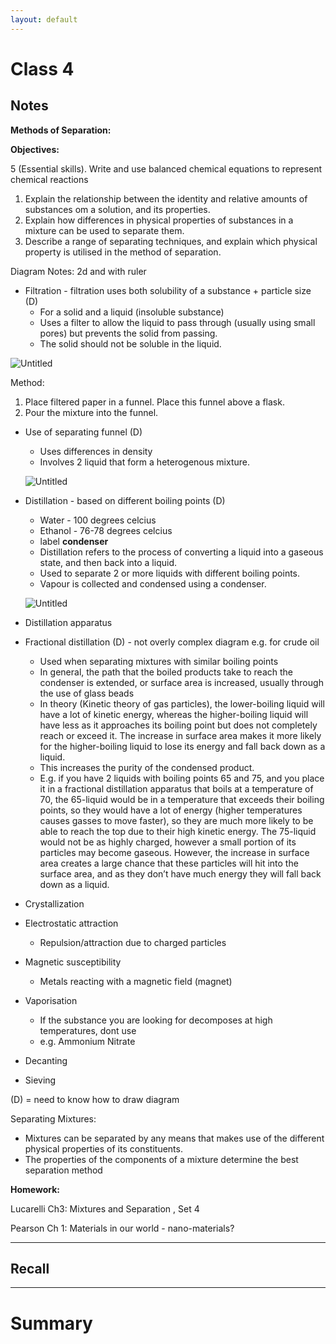 ```yaml
---
layout: default
---
```


# Class 4


## Notes
**Methods of Separation:**

**Objectives:**

5 (Essential skills). Write and use balanced chemical equations to represent chemical reactions

1.  Explain the relationship between the identity and relative amounts of substances om a solution, and its properties.
2.  Explain how differences in physical properties of substances in a mixture can be used to separate them.
3.  Describe a range of separating techniques, and explain which physical property is utilised in the method of separation.

Diagram Notes: 2d and with ruler

-   Filtration - filtration uses both solubility of a substance + particle size (D)
    -   For a solid and a liquid (insoluble substance)
    -   Uses a filter to allow the liquid to pass through (usually using small pores) but prevents the solid from passing.
    -   The solid should not be soluble in the liquid.

![Untitled](https://s3-us-west-2.amazonaws.com/secure.notion-static.com/a63ce3e7-0777-4323-a551-5373f7304f50/Untitled.png)

Method:

1.  Place filtered paper in a funnel. Place this funnel above a flask.
2.  Pour the mixture into the funnel.

-   Use of separating funnel (D)
    
    -   Uses differences in density
    -   Involves 2 liquid that form a heterogenous mixture.
    
    ![Untitled](https://s3-us-west-2.amazonaws.com/secure.notion-static.com/6c1d1e30-5e7a-4bb0-af06-613c48cd528f/Untitled.png)
    
-   Distillation - based on different boiling points (D)
    
    -   Water - 100 degrees celcius
    -   Ethanol - 76-78 degrees celcius
    -   label **condenser**
    -   Distillation refers to the process of converting a liquid into a gaseous state, and then back into a liquid.
    -   Used to separate 2 or more liquids with different boiling points.
    -   Vapour is collected and condensed using a condenser.
    
    ![Untitled](https://s3-us-west-2.amazonaws.com/secure.notion-static.com/9c9aab40-e30d-42c5-afd7-49098d5a57af/Untitled.png)
    
-   Distillation apparatus
    
-   Fractional distillation (D) - not overly complex diagram e.g. for crude oil
    
    -   Used when separating mixtures with similar boiling points
    -   In general, the path that the boiled products take to reach the condenser is extended, or surface area is increased, usually through the use of glass beads
    -   In theory (Kinetic theory of gas particles), the lower-boiling liquid will have a lot of kinetic energy, whereas the higher-boiling liquid will have less as it approaches its boiling point but does not completely reach or exceed it. The increase in surface area makes it more likely for the higher-boiling liquid to lose its energy and fall back down as a liquid.
    -   This increases the purity of the condensed product.
    -   E.g. if you have 2 liquids with boiling points 65 and 75, and you place it in a fractional distillation apparatus that boils at a temperature of 70, the 65-liquid would be in a temperature that exceeds their boiling points, so they would have a lot of energy (higher temperatures causes gasses to move faster), so they are much more likely to be able to reach the top due to their high kinetic energy. The 75-liquid would not be as highly charged, however a small portion of its particles may become gaseous. However, the increase in surface area creates a large chance that these particles will hit into the surface area, and as they don’t have much energy they will fall back down as a liquid.
-   Crystallization
    
-   Electrostatic attraction
    
    -   Repulsion/attraction due to charged particles
-   Magnetic susceptibility
    
    -   Metals reacting with a magnetic field (magnet)
-   Vaporisation
    
    -   If the substance you are looking for decomposes at high temperatures, dont use
    -   e.g. Ammonium Nitrate
-   Decanting
    
-   Sieving
    

(D) = need to know how to draw diagram

Separating Mixtures:

-   Mixtures can be separated by any means that makes use of the different physical properties of its constituents.
-   The properties of the components of a mixture determine the best separation method

**Homework:**

Lucarelli Ch3: Mixtures and Separation , Set 4

Pearson Ch 1: Materials in our world - nano-materials?





---
## Recall








---

# Summary